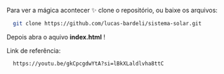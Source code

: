 
Para ver a mágica acontecer ✨ clone o repositório, ou baixe os arquivos: 

```bash
  git clone https://github.com/lucas-bardeli/sistema-solar.git
```

Depois abra o aquivo **index.html** !

Link de referência:

```bash
  https://youtu.be/gkCpcgdwYtA?si=lBkXLaldlvha8ttC
```
